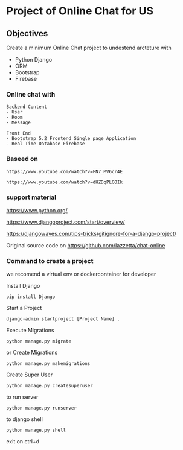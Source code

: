 # Project of Online Chat for US

## Objectives

Create a minimum Online Chat project to undestend arcteture with

- Python Django
- ORM
- Bootstrap
- Firebase


### Online chat with

    Backend Content
    - User
    - Room
    - Message

    Front End
    - Bootstrap 5.2 Frontend Single page Application
    - Real Time Database Firebase

### Baseed on 

    https://www.youtube.com/watch?v=FN7_MV6cr4E

    https://www.youtube.com/watch?v=dHZDqPLGOIk    


### support material

https://www.python.org/

https://www.djangoproject.com/start/overview/

https://djangowaves.com/tips-tricks/gitignore-for-a-django-project/

Original source code on https://github.com/Iazzetta/chat-online

### Command to create a project

we recomend a virtual env or dockercontainer for developer

Install Django

    pip install Django

Start a Project

    django-admin startproject [Project Name] .

Execute Migrations

    python manage.py migrate 

or Create Migrations

    python manage.py makemigrations

Create Super User

    python manage.py createsuperuser

to run server

    python manage.py runserver


to django shell

    python manage.py shell

exit on ctrl+d